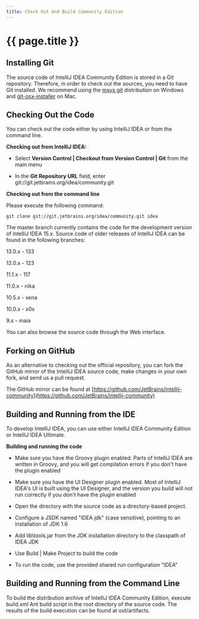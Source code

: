```yaml
---
title: Check Out And Build Community Edition
---
```


# {{ page.title }}

## Installing Git
The source code of IntelliJ IDEA Community Edition is stored in a Git repository. 
Therefore, in order to check out the sources, you need to have Git installed. 
We recommend using the 
[msys git](http://code.google.com/p/msysgit/)
distribution on Windows and 
[git-osx-installer](http://code.google.com/p/git-osx-installer/) 
on Mac.

## Checking Out the Code

You can check out the code either by using IntelliJ IDEA or from the command line.

<!--TODO screen shots-->

**Checking out from IntelliJ IDEA:**
 
* Select **Version Control \| Checkout from Version Control \| Git** from the main menu

* In the **Git Repository URL** field, enter git://git.jetbrains.org/idea/community.git

**Checking out from the command line**

Please execute the following command:
```
git clone git://git.jetbrains.org/idea/community.git idea
```
<!--TODO update IDEA versions-->

The master branch currently contains the code for the development version of IntelliJ IDEA 15.x. 
Source code of older releases of IntelliJ IDEA can be found in the following branches:

13.0.x - 133

12.0.x - 123

11.1.x - 117

11.0.x - nika

10.5.x - xena

10.0.x - x0x

9.x - maia

You can also browse the source code through the Web interface.

## Forking on GitHub

As an alternative to checking out the official repository, you can fork the GitHub mirror of the IntelliJ IDEA source code, make changes in your own fork, and send us a pull request.

The GitHub mirror can be found at 
[https://github.com/JetBrains/intellij-community](https://github.com/JetBrains/intellij-community)

## Building and Running from the IDE

To develop IntelliJ IDEA, you can use either IntelliJ IDEA Community Edition or IntelliJ IDEA Ultimate. 

**Building and running the code**

* Make sure you have the Groovy plugin enabled. 
Parts of IntelliJ IDEA are written in Groovy, and you will get compilation errors if you don't have the plugin enabled

* Make sure you have the UI Designer plugin enabled. 
Most of IntelliJ IDEA's UI is built using the UI Designer, and the version you build will not run correctly if you don't have the plugin enabled

* Open the directory with the source code as a directory-based project. 

* Configure a JSDK named "IDEA jdk" (case sensitive), pointing to an installation of JDK 1.6

* Add lib\tools.jar from the JDK installation directory to the classpath of IDEA JDK

* Use Build \| Make Project to build the code

* To run the code, use the provided shared run configuration "IDEA"

## Building and Running from the Command Line
<!--TODO link to ant--> 
To build the distribution archive of IntelliJ IDEA Community Edition, execute build.xml Ant build script in the root directory of the source code. 
The results of the build execution can be found at out/artifacts.